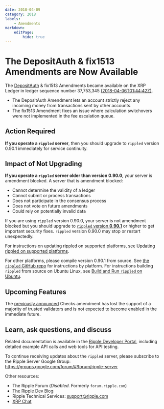 ```yaml
---
date: 2018-04-09
category: 2018
labels:
    - Amendments
markdown:
    editPage:
        hide: true
---
```

# The DepositAuth & fix1513 Amendments are Now Available

The [DepositAuth](https://ripple.com/build/deposit-authorization/) & fix1513 Amendments became available on the XRP Ledger in ledger sequence number 37,753,345 [(2018-04-06T01:44:42Z)](https://xrpcharts.ripple.com/#/transactions/902C51270B918B40CD23A622E18D48B4ABB86F0FF4E84D72D9E1907BF3BD4B25).

* The DepositAuth Amendment lets an account strictly reject any incoming money from transactions sent by other accounts.
* The fix1513 Amendment fixes an issue where calculation switchovers were not implemented in the fee escalation queue.

## Action Required

**If you operate a `rippled` server**, then you should upgrade to `rippled` version 0.90.1 immediately for service continuity.

## Impact of Not Upgrading

**If you operate a `rippled` server older than version 0.90.0**, your server is amendment blocked. A server that is amendment blocked:

* Cannot determine the validity of a ledger
* Cannot submit or process transactions
* Does not participate in the consensus process
* Does not vote on future amendments
* Could rely on potentially invalid data

If you are using `rippled` version 0.90.0, your server is not amendment blocked but you should upgrade to [`rippled` version **0.90.1**](https://developers.ripple.com/blog/2018/rippled-0.90.1.html) or higher to get important security fixes. `rippled` version 0.90.0 may stop or restart unexpectedly.

For instructions on updating rippled on supported platforms, see [Updating rippled on supported platforms](https://ripple.com/build/rippled-setup/#updating-rippled).

For other platforms, please compile version 0.90.1 from source. See [the `rippled` GitHub repo](https://github.com/ripple/rippled/tree/develop/Builds) for instructions by platform. For instructions building `rippled` from source on Ubuntu Linux, see [Build and Run `rippled` on Ubuntu](https://ripple.com/build/build-run-rippled-ubuntu/).

## Upcoming Features

The [previously announced](https://developers.ripple.com/blog/2018/rippled-0.90.0.html) Checks amendment has lost the support of a majority of trusted validators and is not expected to become enabled in the immediate future.

## Learn, ask questions, and discuss

Related documentation is available in the [Ripple Developer Portal](https://ripple.com/build/), including detailed example API calls and web tools for API testing.

To continue receiving updates about the `rippled` server, please subscribe to the Ripple Server Google Group: <https://groups.google.com/forum/#!forum/ripple-server>

Other resources:

- The Ripple Forum (_Disabled._ Formerly `forum.ripple.com`)
- [The Ripple Dev Blog](https://developers.ripple.com/blog/)
- Ripple Technical Services: <support@ripple.com>
- [XRP Chat](http://www.xrpchat.com/)
